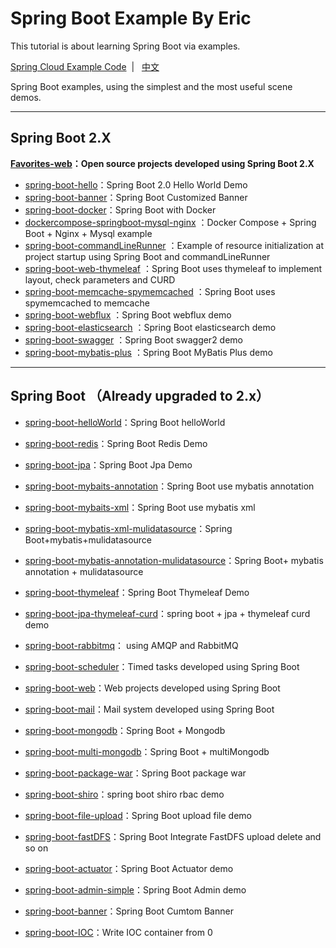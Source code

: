 # Spring Boot  Example By Eric

This tutorial is about learning Spring Boot via examples.

[Spring Cloud Example Code](https://github.com/ityouknow/spring-cloud-examples)  &nbsp;| &nbsp; [中文](README.md)

Spring Boot examples, using the simplest and the most useful scene demos.

---

## Spring Boot 2.X


**[Favorites-web](https://github.com/cloudfavorites/favorites-web)：Open source projects developed using Spring Boot 2.X**

- [spring-boot-hello](https://github.com/ityouknow/spring-boot-examples/tree/master/spring-boot-hello)：Spring Boot 2.0  Hello World Demo
- [spring-boot-banner](https://github.com/ityouknow/spring-boot-examples/tree/master/spring-boot-banner)：Spring Boot Customized Banner 
- [spring-boot-docker](https://github.com/ityouknow/spring-boot-examples/tree/master/spring-boot-docker)：Spring Boot with Docker 
- [dockercompose-springboot-mysql-nginx](https://github.com/ityouknow/spring-boot-examples/tree/master/dockercompose-springboot-mysql-nginx) ：Docker Compose + Spring Boot + Nginx + Mysql example
- [spring-boot-commandLineRunner](https://github.com/ityouknow/spring-boot-examples/tree/master/spring-boot-commandLineRunner) ：Example of resource initialization at project startup using Spring Boot and commandLineRunner  
- [spring-boot-web-thymeleaf](https://github.com/ityouknow/spring-boot-examples/tree/master/spring-boot-web-thymeleaf) ：Spring Boot uses thymeleaf to implement layout, check parameters and CURD
- [spring-boot-memcache-spymemcached](https://github.com/ityouknow/spring-boot-examples/tree/master/spring-boot-memcache-spymemcached) ：Spring Boot uses spymemcached to memcache
- [spring-boot-webflux](https://github.com/ityouknow/spring-boot-examples/tree/master/spring-boot-webflux) ：Spring Boot webflux demo
- [spring-boot-elasticsearch](https://github.com/ityouknow/spring-boot-examples/tree/master/spring-boot-elasticsearch) ：Spring Boot elasticsearch demo
- [spring-boot-swagger](https://github.com/ityouknow/spring-boot-examples/tree/master/spring-boot-swagger) ：Spring Boot swagger2 demo
- [spring-boot-mybatis-plus](https://github.com/ityouknow/spring-boot-examples/tree/master/spring-boot-mybatis-plus) ：Spring Boot MyBatis Plus demo


---

## Spring Boot （Already upgraded to 2.x）

- [spring-boot-helloWorld](https://github.com/ityouknow/spring-boot-examples/tree/master/spring-boot-helloWorld)：Spring Boot helloWorld
- [spring-boot-redis](https://github.com/ityouknow/spring-boot-examples/tree/master/spring-boot-redis)：Spring Boot Redis Demo
- [spring-boot-jpa](https://github.com/ityouknow/spring-boot-examples/tree/master/spring-boot-jpa)：Spring Boot  Jpa Demo
- [spring-boot-mybaits-annotation](https://github.com/ityouknow/spring-boot-examples/tree/master/spring-boot-mybatis/spring-boot-mybatis-annotation)：Spring Boot use mybatis annotation
- [spring-boot-mybaits-xml](https://github.com/ityouknow/spring-boot-examples/tree/master/spring-boot-mybatis/spring-boot-mybatis-xml)：Spring Boot use mybatis xml 
- [spring-boot-mybatis-xml-mulidatasource](https://github.com/ityouknow/spring-boot-examples/tree/master/spring-boot-mybatis/spring-boot-mybatis-xml-mulidatasource)：Spring Boot+mybatis+mulidatasource
- [spring-boot-mybatis-annotation-mulidatasource](https://github.com/ityouknow/spring-boot-examples/tree/master/spring-boot-mybatis/spring-boot-mybatis-annotation-mulidatasource)：Spring Boot+ mybatis annotation + mulidatasource
- [spring-boot-thymeleaf](https://github.com/ityouknow/spring-boot-examples/tree/master/spring-boot-thymeleaf)：Spring Boot Thymeleaf Demo
- [spring-boot-jpa-thymeleaf-curd](https://github.com/ityouknow/spring-boot-examples/tree/master/spring-boot-jpa-thymeleaf-curd)：spring boot + jpa + thymeleaf curd demo
- [spring-boot-rabbitmq](https://github.com/ityouknow/spring-boot-examples/tree/master/spring-boot-rabbitmq)： using AMQP and RabbitMQ
- [spring-boot-scheduler](https://github.com/ityouknow/spring-boot-examples/tree/master/spring-boot-scheduler)：Timed tasks developed using Spring Boot 
- [spring-boot-web](https://github.com/ityouknow/spring-boot-examples/tree/master/spring-boot-web)：Web projects developed using Spring Boot 
- [spring-boot-mail](https://github.com/ityouknow/spring-boot-examples/tree/master/spring-boot-mail)：Mail system developed using Spring Boot 
- [spring-boot-mongodb](https://github.com/ityouknow/spring-boot-examples/tree/master/spring-boot-mongodb/spring-boot-mongodb)：Spring Boot + Mongodb
- [spring-boot-multi-mongodb](https://github.com/ityouknow/spring-boot-examples/tree/master/spring-boot-mongodb/spring-boot-multi-mongodb)：Spring Boot + multiMongodb
- [spring-boot-package-war](https://github.com/ityouknow/spring-boot-examples/tree/master/spring-boot-package-war)：Spring Boot package war
- [spring-boot-shiro](https://github.com/ityouknow/spring-boot-examples/tree/master/spring-boot-shiro)：spring boot shiro rbac demo 
- [spring-boot-file-upload](https://github.com/ityouknow/spring-boot-examples/tree/master/spring-boot-file-upload)：Spring Boot upload file demo   
- [spring-boot-fastDFS](https://github.com/ityouknow/spring-boot-examples/tree/master/spring-boot-fastDFS)：Spring Boot Integrate FastDFS  upload delete and so on 
- [spring-boot-actuator](https://github.com/ityouknow/spring-boot-examples/tree/master/spring-boot-actuator)：Spring Boot Actuator demo  
- [spring-boot-admin-simple](https://github.com/ityouknow/spring-boot-examples/tree/master/spring-boot-admin-simple)：Spring Boot Admin demo   
- [spring-boot-banner](https://github.com/ityouknow/spring-boot-examples/tree/master/spring-boot-banner)：Spring Boot Cumtom Banner 

- [spring-boot-IOC](https://github.com/ityouknow/spring-boot-examples/tree/master/spring-boot-banner)：Write IOC container from 0
